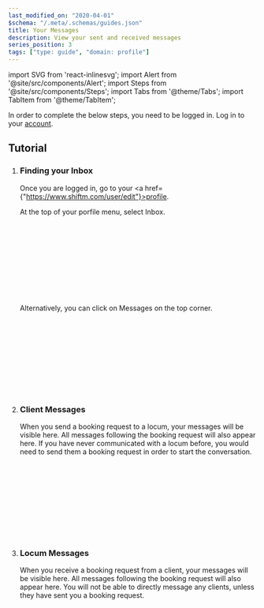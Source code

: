 ```yaml
---
last_modified_on: "2020-04-01"
$schema: "/.meta/.schemas/guides.json"
title: Your Messages
description: View your sent and received messages
series_position: 3
tags: ["type: guide", "domain: profile"]
---
```



import SVG from 'react-inlinesvg';
import Alert from '@site/src/components/Alert';
import Steps from '@site/src/components/Steps';
import Tabs from '@theme/Tabs';
import TabItem from '@theme/TabItem';

<Alert type="info">
In order to complete the below steps, you need to be logged in. Log in to your <a href={"https://shiftm.com/"}>account</a>.
</Alert>



## Tutorial


<Steps headingDepth={3}>
<ol>
<li>



### Finding your Inbox


Once you are logged in, go to your <a href={"https://www.shiftm.com/user/edit"}>profile</a>.

At the top of your porfile menu, select Inbox.

<SVG src="/img/profile_header.svg" />


Alternatively, you can click on Messages on the top corner.

<SVG src="/img/app_header.svg" />

</li>
<li>

### Client Messages

When you send a booking request to a locum, your messages will be visible here. All messages following the booking request will also appear here.
If you have never communicated with a locum before, you would need to send them a booking request in order to start the conversation.

<SVG src="/img/client_messages.svg" />

</li>
<li>


### Locum Messages

When you receive a booking request from a client, your messages will be visible here. All messages following the booking request will also appear here.
You will not be able to directly message any clients, unless they have sent you a booking request.

<SVG src="/img/locum_messages.svg" />

</li>
</ol>


</Steps>
